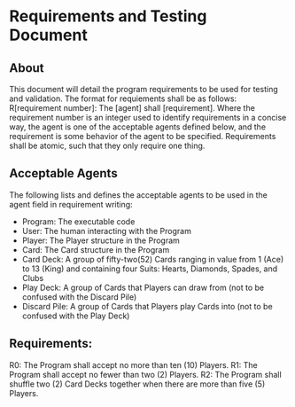 # Requirements and Testing Document

## About

This document will detail the program requirements to be used for testing and validation. The format for requiements shall be as follows: 
R[requirement number]: The [agent] shall [requirement]. 
Where the requirement number is an integer used to identify requirements in a concise way, the agent is one of the acceptable agents defined below, and the requirement is some behavior of the agent to be specified. Requirements shall be atomic, such that they only require one thing.

## Acceptable Agents

The following lists and defines the acceptable agents to be used in the agent field in requirement writing: 
- Program: The executable code
- User: The human interacting with the Program
- Player: The Player structure in the Program
- Card: The Card structure in the Program
- Card Deck: A group of fifty-two(52) Cards ranging in value from 1 (Ace) to 13 (King) and containing four Suits: Hearts, Diamonds, Spades, and Clubs
- Play Deck: A group of Cards that Players can draw from (not to be confused with the Discard Pile)
- Discard Pile: A group of Cards that Players play Cards into (not to be confused with the Play Deck)

## Requirements: 
R0: The Program shall accept no more than ten (10) Players.
R1: The Program shall accept no fewer than two (2) Players.
R2: The Program shall shuffle two (2) Card Decks together when there are more than five (5) Players.


